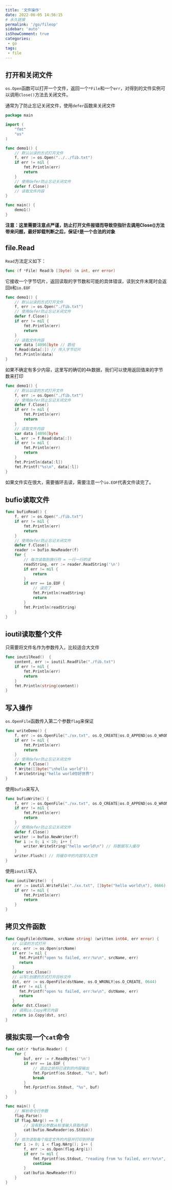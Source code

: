 ```yaml
---
title: '文件操作'
date: 2022-06-05 14:56:15
# 永久链接
permalink: '/go/fileop'
sidebar: 'auto'
isShowComment: true
categories:
 - go
tags:
 - file
---
```




## 打开和关闭文件

`os.Open`函数可以打开一个文件，返回一个`*File`和一个`err`，对得到的文件实例可以调用`Close()`方法去关闭文件。

通常为了防止忘记关闭文件，使用`defer`函数来关闭文件

```go
package main

import (
	"fmt"
	"os"
)

func demo1() {
	// 默认以读的方式打开文件
    f, err := os.Open("../../fib.txt")
	if err != nil {
		fmt.Println(err)
		return
	}
    // 使用defer防止忘记关闭文件
	defer f.Close()
	// 读取文件内容
}

func main() {
	demo1()
}

```

**注意：这里需要注意点严谨，防止打开文件报错而导致空指针去调用Close()方法带来问题，最好卸载判断之后，保证`f`是一个合法的对象**



## file.Read

`Read`方法定义如下：

```go
func (f *File) Read(b []byte) (n int, err error)
```

它接收一个字节切片，返回读取的字节数和可能的具体错误，读到文件末尾时会返回`0`和`io.EOF`

```go
func demo1() {
	// 默认以读的方式打开文件
	f, err := os.Open("./fib.txt")
	// 使用defer防止忘记关闭文件
	defer f.Close()
	if err != nil {
		fmt.Println(err)
		return
	}
	// 读取文件内容
	var data [4096]byte // 数组
	f.Read(data[:]) // 传入字节切片
	fmt.Println(data)
}
```

如果不确定有多少内容，这里写的确切的4k数据，我们可以使用返回值来的字节数来打印

```go
func demo1() {
	// 默认以读的方式打开文件
	f, err := os.Open("./fib.txt")
	// 使用defer防止忘记关闭文件
	defer f.Close()
	if err != nil {
		fmt.Println(err)
		return
	}
	// 读取文件内容
	var data [4096]byte
	l, err := f.Read(data[:])
	if err != nil {
		fmt.Println(err)
		return
	}
	fmt.Println(data[:l])
	fmt.Printf("%s\n", data[:l])
}
```

如果文件实在很大，需要循环去读，需要注意一个`io.EOF`代表文件读完了。



## bufio读取文件

```go
func bufioRead() {
	f, err := os.Open("./fib.txt")
	if err != nil {
		fmt.Println(err)
		return
	}
	// 使用defer防止忘记关闭文件
	defer f.Close()
	reader := bufio.NewReader(f)
	for {
		// 每次读取到换行符 = 一行一行的读
		readString, err := reader.ReadString('\n')
		if err != nil {
			return
		}
		if err == io.EOF {
			// 读完了
			fmt.Println(readString)
			return
		}
		fmt.Println(readString)
	}
}
```



## ioutil读取整个文件

只需要将文件名作为参数传入，比较适合大文件

```go
func ioutilRead()  {
	content, err := ioutil.ReadFile("./fib.txt")
	if err != nil {
		fmt.Println(err)
		return
	}
	fmt.Println(string(content))
}
```



## 写入操作

`os.OpenFile`函数传入第二个参数`flag`来保证

```go
func writeDemo() {
	f, err := os.OpenFile("./xx.txt", os.O_CREATE|os.O_APPEND|os.O_WRONLY, 0666)
	if err != nil {
		fmt.Println(err)
		return
	}
	// 使用defer防止忘记关闭文件
	defer f.Close()
	f.Write([]byte("\nhello world"))
	f.WriteString("hello world你好世界")
}
```





使用`bufio`来写入

```go
func bufioWrite() {
	f, err := os.OpenFile("./xx.txt", os.O_CREATE|os.O_APPEND|os.O_WRONLY, 0666)
	if err != nil {
		fmt.Println(err)
		return
	}
	// 使用defer防止忘记关闭文件
	defer f.Close()
	writer := bufio.NewWriter(f)
	for i := 0; i < 10; i++ {
		writer.WriteString("hello world\n") // 将数据写入缓存
	}
	writer.Flush() // 将缓存中的内容写入文件
}
```



使用`ioutil`写入

```go
func ioutilWrite()  {
	err := ioutil.WriteFile("./xx.txt", []byte("hello world\n"), 0666)
	if err != nil {
		fmt.Println(err)
		return
	}
}
```





## 拷贝文件函数

```go
func CopyFile(dstName, srcName string) (written int64, err error) {
   // 以读的方式打开
   src, err := os.Open(srcName)
   if err != nil {
      fmt.Printf("open %s failed, err:%v\n", srcName, err)
      return
   }
   defer src.Close()
   // 以写|创建的方式打开目标文件
   dst, err := os.OpenFile(dstName, os.O_WRONLY|os.O_CREATE, 0644)
   if err != nil {
      fmt.Printf("open %s failed, err:%v\n", dstName, err)
      return
   }
   defer dst.Close()
   // 调用io.Copy拷贝内容
   return io.Copy(dst, src)
}
```



## 模拟实现一个`cat`命令

```go
func cat(r *bufio.Reader) {
	for {
		buf, err := r.ReadBytes('\n')
		if err == io.EOF {
			// 退出之前将已读到的内容输出
			fmt.Fprintf(os.Stdout, "%s", buf)
			break
		}
		fmt.Fprintf(os.Stdout, "%s", buf)
	}
}

func main() {
	// 解析命令行参数
	flag.Parse()
	if flag.NArg() == 0 {
		// 没有默认参数从标准输入获取内容
		cat(bufio.NewReader(os.Stdin))
	}
	// 依次读取每个指定文件的内容并打印到终端
	for i := 0; i < flag.NArg(); i++ {
		f, err := os.Open(flag.Arg(i))
		if err != nil {
			fmt.Fprintf(os.Stdout, "reading from %s failed, err:%v\n", flag.Arg(i), err)
			continue
		}
		cat(bufio.NewReader(f))
	}
}
```

